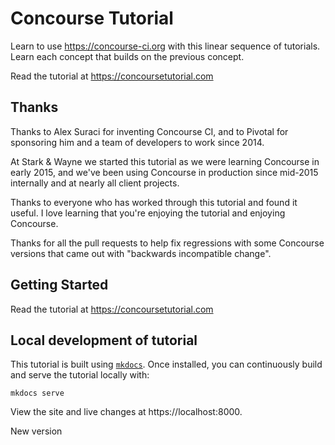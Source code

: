 # Concourse Tutorial

Learn to use https://concourse-ci.org with this linear sequence of tutorials. Learn each concept that builds on the previous concept.

Read the tutorial at https://concoursetutorial.com

## Thanks

Thanks to Alex Suraci for inventing Concourse CI, and to Pivotal for sponsoring him and a team of developers to work since 2014.

At Stark & Wayne we started this tutorial as we were learning Concourse in early 2015, and we've been using Concourse in production since mid-2015 internally and at nearly all client projects.

Thanks to everyone who has worked through this tutorial and found it useful. I love learning that you're enjoying the tutorial and enjoying Concourse.

Thanks for all the pull requests to help fix regressions with some Concourse versions that came out with "backwards incompatible change".

## Getting Started

Read the tutorial at https://concoursetutorial.com

## Local development of tutorial

This tutorial is built using [`mkdocs`](http://www.mkdocs.org/). Once installed, you can continuously build and serve the tutorial locally with:

```plain
mkdocs serve
```

View the site and live changes at https://localhost:8000.

New version
